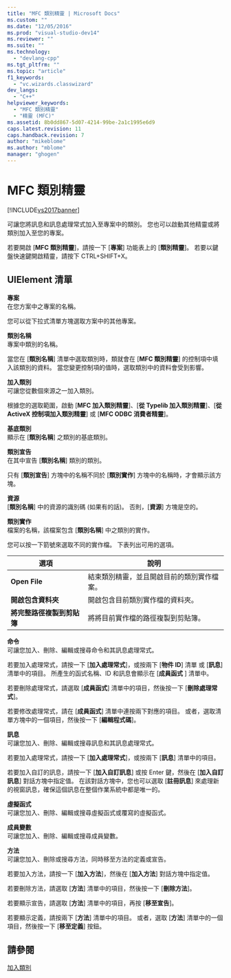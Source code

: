 ```yaml
---
title: "MFC 類別精靈 | Microsoft Docs"
ms.custom: ""
ms.date: "12/05/2016"
ms.prod: "visual-studio-dev14"
ms.reviewer: ""
ms.suite: ""
ms.technology: 
  - "devlang-cpp"
ms.tgt_pltfrm: ""
ms.topic: "article"
f1_keywords: 
  - "vc.wizards.classwizard"
dev_langs: 
  - "C++"
helpviewer_keywords: 
  - "MFC 類別精靈"
  - "精靈 (MFC)"
ms.assetid: 8b0dd867-5d07-4214-99be-2a1c1995e6d9
caps.latest.revision: 11
caps.handback.revision: 7
author: "mikeblome"
ms.author: "mblome"
manager: "ghogen"
---
```

# MFC 類別精靈
[!INCLUDE[vs2017banner](../../assembler/inline/includes/vs2017banner.md)]

可讓您將訊息和訊息處理常式加入至專案中的類別。  您也可以啟動其他精靈或將類別加入至您的專案。  
  
 若要開啟 \[**MFC 類別精靈**\]，請按一下 \[**專案**\] 功能表上的 \[**類別精靈**\]。  若要以鍵盤快速鍵開啟精靈，請按下 CTRL\+SHIFT\+X。  
  
## UIElement 清單  
 **專案**  
 在您方案中之專案的名稱。  
  
 您可以從下拉式清單方塊選取方案中的其他專案。  
  
 **類別名稱**  
 專案中類別的名稱。  
  
 當您在 \[**類別名稱**\] 清單中選取類別時，類就會在 \[**MFC 類別精靈**\] 的控制項中填入該類別的資料。  當您變更控制項的值時，選取類別中的資料會受到影響。  
  
 **加入類別**  
 可讓您從數個來源之一加入類別。  
  
 根據您的選取範圍，啟動 \[**MFC 加入類別精靈**\]、\[**從 Typelib 加入類別精靈**\]、\[**從 ActiveX 控制項加入類別精靈**\] 或 \[**MFC ODBC 消費者精靈**\]。  
  
 **基底類別**  
 顯示在 \[**類別名稱**\] 之類別的基底類別。  
  
 **類別宣告**  
 在其中宣告 \[**類別名稱**\] 類別的類別。  
  
 只有 \[**類別宣告**\] 方塊中的名稱不同於 \[**類別實作**\] 方塊中的名稱時，才會顯示該方塊。  
  
 **資源**  
 \[**類別名稱**\] 中的資源的識別碼 \(如果有的話\)。  否則，\[**資源**\] 方塊是空的。  
  
 **類別實作**  
 檔案的名稱，該檔案包含 \[**類別名稱**\] 中之類別的實作。  
  
 您可以按一下箭號來選取不同的實作檔。  下表列出可用的選項。  
  
|選項|說明|  
|--------|--------|  
|**Open File**|結束類別精靈，並且開啟目前的類別實作檔案。|  
|**開啟包含資料夾**|開啟包含目前類別實作檔的資料夾。|  
|**將完整路徑複製到剪貼簿**|將將目前實作檔的路徑複製到剪貼簿。|  
  
 **命令**  
 可讓您加入、刪除、編輯或搜尋命令和其訊息處理常式。  
  
 若要加入處理常式，請按一下 \[**加入處理常式**\]，或按兩下 \[**物件 ID**\] 清單 或 \[**訊息**\] 清單中的項目。  所產生的函式名稱、ID 和訊息會顯示在 \[**成員函式** \] 清單中。  
  
 若要刪除處理常式，請選取 \[**成員函式**\] 清單中的項目，然後按一下 \[**刪除處理常式**\]。  
  
 若要修改處理常式，請在 \[**成員函式**\] 清單中連按兩下對應的項目。  或者，選取清單方塊中的一個項目，然後按一下 \[**編輯程式碼**\]。  
  
 **訊息**  
 可讓您加入、刪除、編輯或搜尋訊息和其訊息處理常式。  
  
 若要加入處理常式，請按一下 \[**加入處理常式**\]，或按兩下 \[**訊息**\] 清單中的項目。  
  
 若要加入自訂的訊息，請按一下 \[**加入自訂訊息**\] 或按 Enter 鍵，然後在 \[**加入自訂訊息**\] 對話方塊中指定值。  在該對話方塊中，您也可以選取 \[**註冊訊息**\] 來處理新的視窗訊息，確保這個訊息在整個作業系統中都是唯一的。  
  
 **虛擬函式**  
 可讓您加入、刪除、編輯或搜尋虛擬函式或覆寫的虛擬函式。  
  
 **成員變數**  
 可讓您加入、刪除、編輯或搜尋成員變數。  
  
 **方法**  
 可讓您加入、刪除或搜尋方法，同時移至方法的定義或宣告。  
  
 若要加入方法，請按一下 \[**加入方法**\]，然後在 \[**加入方法**\] 對話方塊中指定值。  
  
 若要刪除方法，請選取 \[**方法**\] 清單中的項目，然後按一下 \[**刪除方法**\]。  
  
 若要顯示宣告，請選取 \[**方法**\] 清單中的項目，再按 \[**移至宣告**\]。  
  
 若要顯示定義，請按兩下 \[**方法**\] 清單中的項目。  或者，選取 \[**方法**\] 清單中的一個項目，然後按一下 \[**移至定義**\] 按鈕。  
  
## 請參閱  
 [加入類別](../../ide/adding-a-class-visual-cpp.md)